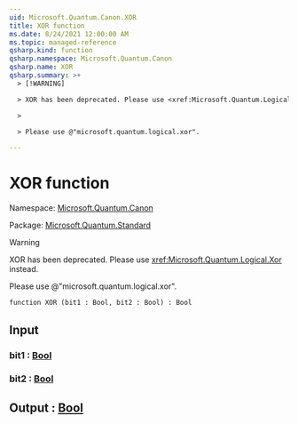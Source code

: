 ```yaml
---
uid: Microsoft.Quantum.Canon.XOR
title: XOR function
ms.date: 8/24/2021 12:00:00 AM
ms.topic: managed-reference
qsharp.kind: function
qsharp.namespace: Microsoft.Quantum.Canon
qsharp.name: XOR
qsharp.summary: >+
  > [!WARNING]

  > XOR has been deprecated. Please use <xref:Microsoft.Quantum.Logical.Xor> instead.

  >

  > Please use @"microsoft.quantum.logical.xor".

---
```


# XOR function

Namespace: [Microsoft.Quantum.Canon](xref:Microsoft.Quantum.Canon)

Package: [Microsoft.Quantum.Standard](https://nuget.org/packages/Microsoft.Quantum.Standard)


> [!WARNING]
> XOR has been deprecated. Please use <xref:Microsoft.Quantum.Logical.Xor> instead.
>
> Please use @"microsoft.quantum.logical.xor".



```qsharp
function XOR (bit1 : Bool, bit2 : Bool) : Bool
```


## Input

### bit1 : [Bool](xref:microsoft.quantum.qsharp.valueliterals#bool-literals)




### bit2 : [Bool](xref:microsoft.quantum.qsharp.valueliterals#bool-literals)





## Output : [Bool](xref:microsoft.quantum.qsharp.valueliterals#bool-literals)

